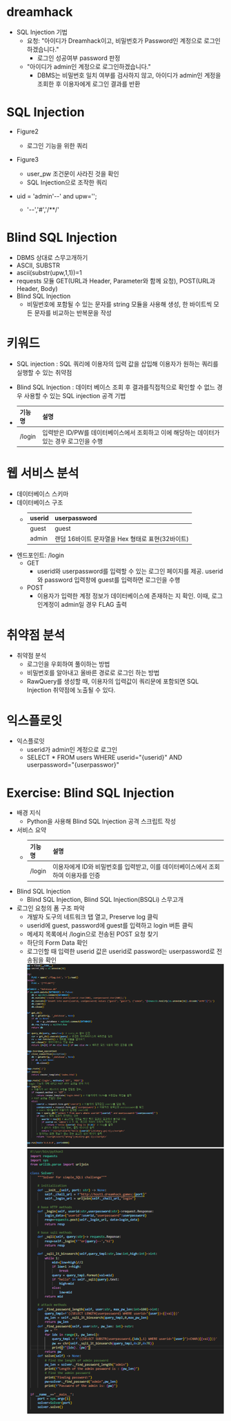 # dreamhack

- SQL Injection 기법
    - 요청: "아이디가 Dreamhack이고, 비밀번호가 Password인 계정으로 로그인하겠습니다."
        - 로그인 성공여부 password 판정
    - "아이디가 admin인 계정으로 로그인하겠습니다."
        - DBMS는 비밀번호 일치 여부를 검사하지 않고, 아이디가 admin인 계정을 조회한 후 이용자에게 로그인 결과를 반환

# SQL Injection
- Figure2
    - 로그인 기능을 위한 쿼리
- Figure3
    - user_pw 조건문이 사라진 것을 확인
    - SQL Injection으로 조작한 쿼리

- uid = 'admin'--' and upw='';
    - '--','#','/**/'

# Blind SQL Injection
- DBMS 상대로 스무고개하기 
- ASCII, SUBSTR
- ascii(substr(upw,1,1))=1
- requests 모듈 GET(URL과 Header, Parameter와 함께 요청), POST(URL과 Header, Body)
- Blind SQL Injection
    - 비밀번호에 포함될 수 있는 문자를 string 모듈을 사용해 생성, 한 바이트씩 모든 문자를 비교하는 반복문을 작성
# 키워드
- SQL injection : SQL 쿼리에 이용자의 입력 값을 삽입해 이용자가 원하는 쿼리를 실행할 수 있는 취약점
- Blind SQL Injection : 데이터 베이스 조회 후 결과를직접적으로 확인할 수 없느 경우 사용할 수 있는 SQL injection 공격 기법

- |기능명|설명|
    |-|-|
    |/login|입력받은 ID/PW를 데이터베이스에서 조회하고 이에 해당하는 데이터가 있는 경우 로그인을 수행|

# 웹 서비스 분석
- 데이터베이스 스키마
- 데이터베이스 구조
    - |userid|userpassword|
        |-|-|
        |guest|guest|
        |admin|랜덤 16바이트 문자열을 Hex 형태로 표현(32바이트)|
- 엔드포인트: /login
    - GET
        - userid와 userpassword를 입력할 수 있는 로그인 페이지를 제공. userid와 password 입력창에 guest를 입력하면 로그인을 수행
    - POST
        - 이용자가 입력한 계정 정보가 데이터베이스에 존재하는 지 확인. 이때, 로그인계정이 admin일 경우 FLAG 출력

# 취약점 분석
- 취약점 분석
    - 로그인을 우회하여 풀이하는 방법
    - 비밀번호를 알아내고 올바른 경로로 로그인 하는 방법
    - RawQuery를 생성할 때, 이용자의 입력값이 쿼리문에 포함되면 SQL Injection 취약점에 노출될 수 있다.

# 익스플로잇
- 익스플로잇
    - userid가 admin인 계정으로 로그인
    - SELECT * FROM users WHERE userid="{userid}" AND userpassword="{userpasswor}"

# Exercise: Blind SQL Injection
- 배경 지식
    - Python을 사용해 Blind SQL Injection 공격 스크립트 작성
- 서비스 요약
    - |기능명|설명|
        |-|-|
        |/login|이용자에게 ID와 비밀번호를 입력받고, 이를 데이터베이스에서 조회하여 이용자를 인증|
- Blind SQL Injection
    - Blind SQL Injection, Blind SQL Injection(BSQLi) 스무고개
- 로그인 요청의 폼 구조 파악
    - 개발자 도구의 네트워크 탭 열고, Preserve log 클릭
    - userid에 guest, password에 guest를 입력하고 login 버튼 클릭
    - 메세지 목록에서 /login으로 전송된 POST 요청 찾기
    - 하단의 Form Data 확인
    - 로그인할 때 입력한 userid 값은 userid로 password는 userpassword로 전송됨을 확인
![alt text](image.png)
![alt text](image-1.png)